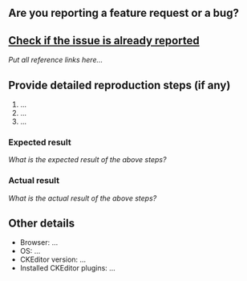 ## Are you reporting a feature request or a bug?

<!--
Replace this comment with your issue type: Bug / Feature request / Other, please explain.

Please **do not report security issues here**, use the contact form at http://cksource.com/contact instead.
-->

## [Check if the issue is already reported](http://docs.ckeditor.com/#!/guide/dev_issues_readme-section-avoid-duplicates)

*Put all reference links here…*

## Provide detailed reproduction steps (if any)

1. …
2. …
3. …

### Expected result

*What is the expected result of the above steps?*

### Actual result

*What is the actual result of the above steps?*

## Other details

* Browser: …
* OS: …
* CKEditor version: …
* Installed CKEditor plugins: …
